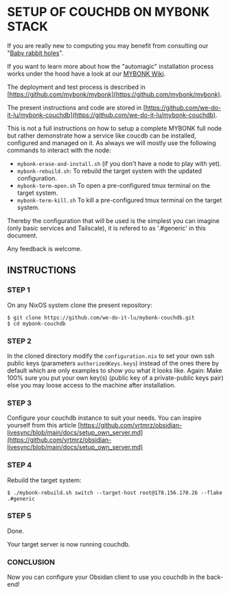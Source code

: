 # SETUP OF COUCHDB ON MYBONK STACK

If you are really new to computing you may benefit from consulting our "[Baby rabbit holes](https://github.com/mybonk/mybonk-wiki/blob/main/baby-rabbit-holes.md)".

If you want to learn more about how the "automagic" installation process works under the hood have a look at our [MYBONK Wiki](https://github.com/mybonk/mybonk-wiki/tree/main).

The deployment and test process is described in [https://github.com/mybonk/mybonk](https://github.com/mybonk/mybonk).

The present instructions and code are stored in [https://github.com/we-do-it-lu/mybonk-couchdb](https://github.com/we-do-it-lu/mybonk-couchdb).

This is not a full instructions on how to setup a complete MYBONK full node but rather demonstrate how a service like coucdb can be installed, configured and managed on it. As always we will mostly use the following commands to interact with the node:
- `mybonk-erase-and-install.sh`  (if you don't have a node to play with yet).
- `mybonk-rebuild.sh`: To rebuild the target system with the updated configuration.
- `mybonk-term-open.sh` To open a pre-configured tmux terminal on the target system.
- `mybonk-term-kill.sh` To kill a pre-configured tmux terminal on the target system.

Thereby the configuration that will be used is the simplest you can imagine (only basic services and Tailscale), it is refered to as '.#generic' in this document. 

Any feedback is welcome.

## INSTRUCTIONS



### STEP 1
On any NixOS system clone the present repository:
```
$ git clone https://github.com/we-do-it-lu/mybonk-couchdb.git
$ cd mybonk-couchdb
````

### STEP 2
In the cloned directory modify the `configuration.nix` to set your own ssh public keys (parameters `authorizedKeys.keys`) instead of the ones there by default which are only examples to show you what it looks like. Again: Make 100% sure you put your own key(s) (public key of a private-public keys pair) else you may loose access to the machine after installation.

### STEP 3
Configure your couchdb instance to suit your needs.
You can inspire yourself from this article [https://github.com/vrtmrz/obsidian-livesync/blob/main/docs/setup_own_server.md](https://github.com/vrtmrz/obsidian-livesync/blob/main/docs/setup_own_server.md)

### STEP 4
Rebuild the target system:
```
$ ./mybonk-rebuild.sh switch --target-host root@178.156.170.26 --flake .#generic
```

### STEP 5
Done. 

Your target server is now running couchdb. 

### CONCLUSION

Now you can configure your Obsidan client to use you couchdb in the back-end!

